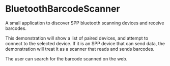 # BluetoothBarcodeScanner
A small application to discover SPP bluetooth scanning devices and receive barcodes.

This demonstration will show a list of paired devices, and attempt to connect to the selected device. If it is an SPP device that can send data, the demonstration will treat it as a scanner that reads and sends barcodes.

The user can search for the barcode scanned on the web.
